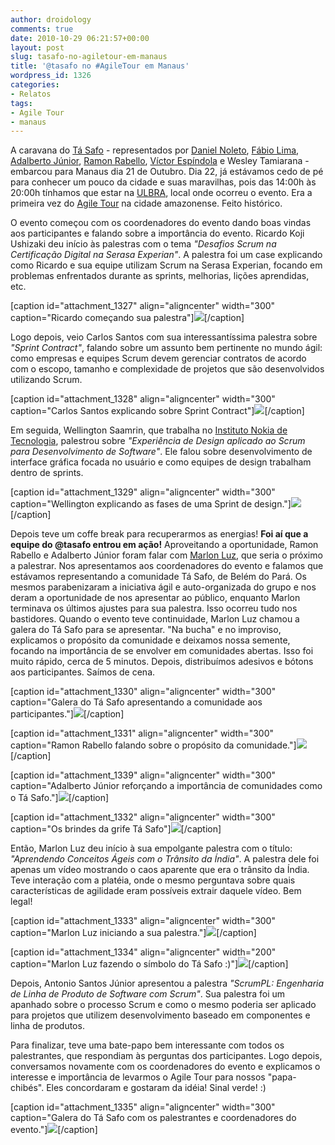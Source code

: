 ```yaml
---
author: droidology
comments: true
date: 2010-10-29 06:21:57+00:00
layout: post
slug: tasafo-no-agiletour-em-manaus
title: '@tasafo no #AgileTour em Manaus'
wordpress_id: 1326
categories:
- Relatos
tags:
- Agile Tour
- manaus
---
```


A caravana do [Tá Safo](http://www.twitter.com/tasafo) - representados por [Daniel Noleto](http://www.twitter.com/danielnoleto), [Fábio Lima](http://www.twitter.com/fabiolimaf), [Adalberto Júnior](http://www.twitter.com/adalbertorsilva), [Ramon Rabello](http://www.twitter.com/ramonrabello), [Víctor Espíndola](http://www.twitter.com/victorespindola) e Wesley Tamiarana -  embarcou para Manaus dia 21 de Outubro. Dia 22, já estávamos cedo de pé para conhecer um pouco da cidade e suas maravilhas, pois das 14:00h às 20:00h tínhamos que estar na [ULBRA](http://www.ulbra.br/), local onde ocorreu o evento. Era a primeira vez do [Agile Tour](http://www.agiletour.org) na cidade amazonense. Feito histórico.

O evento começou com os coordenadores do evento dando boas vindas aos participantes e falando sobre a importância do evento. Ricardo Koji Ushizaki deu início às palestras com o tema _"Desafios Scrum na Certificação Digital na Serasa Experian"_. A palestra foi um case explicando como Ricardo e sua equipe utilizam Scrum na Serasa Experian, focando em problemas enfrentados durante as sprints, melhorias, lições aprendidas, etc.

[caption id="attachment_1327" align="aligncenter" width="300" caption="Ricardo começando sua palestra"][![](http://tasafo.files.wordpress.com/2010/10/dsc_00261.jpg?w=300)](http://tasafo.files.wordpress.com/2010/10/dsc_00261.jpg)[/caption]

<!-- more -->


Logo depois, veio Carlos Santos com sua interessantíssima palestra sobre _"Sprint Contract"_, falando sobre um assunto bem pertinente no mundo ágil: como empresas e equipes Scrum devem gerenciar contratos de acordo com o escopo, tamanho e complexidade de projetos que são desenvolvidos utilizando Scrum.

[caption id="attachment_1328" align="aligncenter" width="300" caption="Carlos Santos explicando sobre Sprint Contract"][![](http://tasafo.files.wordpress.com/2010/10/dsc_0042.jpg?w=300)](http://tasafo.files.wordpress.com/2010/10/dsc_0042.jpg)[/caption]

Em seguida, Wellington Saamrin, que trabalha no [Instituto Nokia de Tecnologia](http://www.indt.org.br/), palestrou sobre _"Experiência de Design aplicado ao Scrum para Desenvolvimento de Software"_. Ele falou sobre desenvolvimento de interface gráfica focada no usuário e como equipes de design trabalham dentro de sprints.

[caption id="attachment_1329" align="aligncenter" width="300" caption="Wellington explicando as fases de uma Sprint de design."][![](http://tasafo.files.wordpress.com/2010/10/dsc_0049.jpg?w=300)](http://tasafo.files.wordpress.com/2010/10/dsc_0049.jpg)[/caption]

Depois teve um coffe break para recuperarmos as energias! **Foi aí que a equipe do @tasafo entrou em ação!** Aproveitando a oportunidade, Ramon Rabello e Adalberto Júnior foram falar com [Marlon Luz](http://www.twitter.com/marlonluz), que seria o próximo a palestrar. Nos apresentamos aos coordenadores do evento e falamos que estávamos representando a comunidade Tá Safo, de Belém do Pará. Os mesmos parabenizaram a iniciativa ágil e auto-organizada do grupo e nos deram a oportunidade de nos apresentar ao público, enquanto Marlon terminava os últimos ajustes para sua palestra. Isso ocorreu tudo nos bastidores. Quando o evento teve continuidade, Marlon Luz chamou a galera do Tá Safo para se apresentar. "Na bucha" e no improviso, explicamos o propósito da comunidade e deixamos nossa semente, focando na importância de se envolver em comunidades abertas. Isso foi muito rápido, cerca de 5 minutos. Depois, distribuímos adesivos e bótons aos participantes. Saímos de cena.

[caption id="attachment_1330" align="aligncenter" width="300" caption="Galera do Tá Safo apresentando a comunidade aos participantes."][![](http://tasafo.files.wordpress.com/2010/10/dsc_0066.jpg?w=300)](http://tasafo.files.wordpress.com/2010/10/dsc_0066.jpg)[/caption]

[caption id="attachment_1331" align="aligncenter" width="300" caption="Ramon Rabello falando sobre o propósito da comunidade."][![](http://tasafo.files.wordpress.com/2010/10/dsc_0068.jpg?w=300)](http://tasafo.files.wordpress.com/2010/10/dsc_0068.jpg)[/caption]

[caption id="attachment_1339" align="aligncenter" width="300" caption="Adalberto Júnior reforçando a importância de comunidades como o Tá Safo."][![](http://tasafo.files.wordpress.com/2010/10/dsc_0072.jpg?w=300)](http://tasafo.files.wordpress.com/2010/10/dsc_0072.jpg)[/caption]

[caption id="attachment_1332" align="aligncenter" width="300" caption="Os brindes da grife Tá Safo"][![](http://tasafo.files.wordpress.com/2010/10/dsc_0043.jpg?w=300)](http://tasafo.files.wordpress.com/2010/10/dsc_0043.jpg)[/caption]

Então, Marlon Luz deu início à sua empolgante palestra com o título: _"Aprendendo Conceitos Ágeis com o Trânsito da Índia"_. A palestra dele foi apenas um vídeo mostrando o caos aparente que era o trânsito da Índia. Teve interação com a platéia, onde o mesmo perguntava sobre quais características de agilidade eram possíveis extrair daquele vídeo. Bem legal!

[caption id="attachment_1333" align="aligncenter" width="300" caption="Marlon Luz iniciando a sua palestra."][![](http://tasafo.files.wordpress.com/2010/10/dsc_0079.jpg?w=300)](http://tasafo.files.wordpress.com/2010/10/dsc_0079.jpg)[/caption]

[caption id="attachment_1334" align="aligncenter" width="200" caption="Marlon Luz fazendo o símbolo do Tá Safo :)"][![](http://tasafo.files.wordpress.com/2010/10/dsc_0088.jpg?w=200)](http://tasafo.files.wordpress.com/2010/10/dsc_0088.jpg)[/caption]

Depois, Antonio Santos Júnior apresentou a palestra _"ScrumPL: Engenharia de Linha de Produto de Software com Scrum"_. Sua palestra foi um apanhado sobre o processo Scrum e como o mesmo poderia ser aplicado para projetos que utilizem desenvolvimento baseado em componentes e linha de produtos.

Para finalizar, teve uma bate-papo bem interessante com todos os palestrantes, que respondiam às perguntas dos participantes. Logo depois, conversamos novamente com os coordenadores do evento e explicamos o interesse e importância de levarmos o Agile Tour para nossos "papa-chibés". Eles concordaram e gostaram da idéia! Sinal verde! :)

[caption id="attachment_1335" align="aligncenter" width="300" caption="Galera do Tá Safo com os palestrantes e coordenadores do evento."][![](http://tasafo.files.wordpress.com/2010/10/dsc_0091.jpg?w=300)](http://tasafo.files.wordpress.com/2010/10/dsc_0091.jpg)[/caption]
